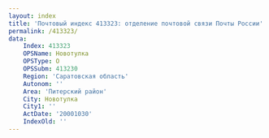 ```yaml
---
layout: index
title: 'Почтовый индекс 413323: отделение почтовой связи Почты России'
permalink: /413323/
data:
    Index: 413323
    OPSName: Новотулка
    OPSType: О
    OPSSubm: 413230
    Region: 'Саратовская область'
    Autonom: ''
    Area: 'Питерский район'
    City: Новотулка
    City1: ''
    ActDate: '20001030'
    IndexOld: ''
---
```


